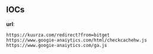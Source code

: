 
## IOCs

__url__:

```text
https://kuurza.com/redirect?from=bitget
https://www.googie-anaiytics.com/html/checkcachehw.js
https://www.googie-anaiytics.com/ga.js
```